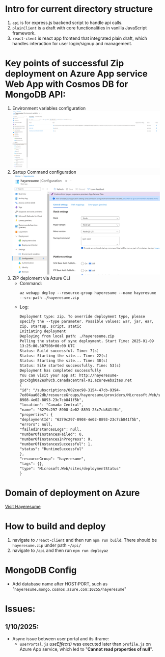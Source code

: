 # Intro for current directory structure

1) `api` is for express.js backend script to handle api calls.
2) `plainClient` is a draft with core functionalities in vanilla JavaScript framework.
3) `react-clent` is react app frontend that integrated plain draft, which handles interaction for user login/signup and management.

# Key points of successful Zip deployment on Azure App service Web App with Cosmos DB for MongoDB API:
1) Environment variables configuration
![](envVars.png)
2) Sartup Command configuration
![](startupCMD.png)
3) ZIP deploment via Azure CLI
   - Command:
     ``` 
     az webapp deploy --resource-group hayeresume --name hayeresume --src-path ./hayeresume.zip 
     ```
   - Log:
     ```
     Deployment type: zip. To override deployment type, please specify the --type parameter. Possible values: war, jar, ear, zip, startup, script, static
     Initiating deployment
     Deploying from local path: ./hayeresume.zip
     Polling the status of sync deployment. Start Time: 2025-01-09 13:25:00.307508+00:00 UTC
     Status: Build successful. Time: 7(s)
     Status: Starting the site... Time: 22(s)
     Status: Starting the site... Time: 38(s)
     Status: Site started successfully. Time: 53(s)
     Deployment has completed successfully
     You can visit your app at: http://hayeresume-gxcxbgb0a2esh8cb.canadacentral-01.azurewebsites.net
     {
     "id": "/subscriptions/002cec98-3154-47cb-9394-7ed04aa682db/resourceGroups/hayeresume/providers/Microsoft.Web/sites/hayeresume/deploymentStatus/6279c297-8908-4e02-8893-23c7cb841f5b",
     "location": "Canada Central",
     "name": "6279c297-8908-4e02-8893-23c7cb841f5b",
     "properties": {
     "deploymentId": "6279c297-8908-4e02-8893-23c7cb841f5b",
     "errors": null,
     "failedInstancesLogs": null,
     "numberOfInstancesFailed": 0,
     "numberOfInstancesInProgress": 0,
     "numberOfInstancesSuccessful": 1,
     "status": "RuntimeSuccessful"
     },
     "resourceGroup": "hayeresume",
     "tags": {},
     "type": "Microsoft.Web/sites/deploymentStatus"
     }
     ```

# Domain of deployment on Azure
[Visit Hayeresume](https://hayeresume-gxcxbgb0a2esh8cb.canadacentral-01.azurewebsites.net/)


# How to build and deploy
1) navigate to `/react-client` and then run `npm run build`. There should be `hayeresume.zip` under path `~/api/`
2) navigate to `/api` and then run `npm run deployaz`

# MongoDB Config
- Add database name after HOST:PORT, such as "`hayeresume.mongo.cosmos.azure.com:10255/hayeresume`"

# Issues:
## 1/10/2025:
- Async issue between user portal and its iframe:
  - `userPortal.js` *useEffect()* was executed later than `profile.js` on Azure App service, which led to "**Cannot read properties of null**".